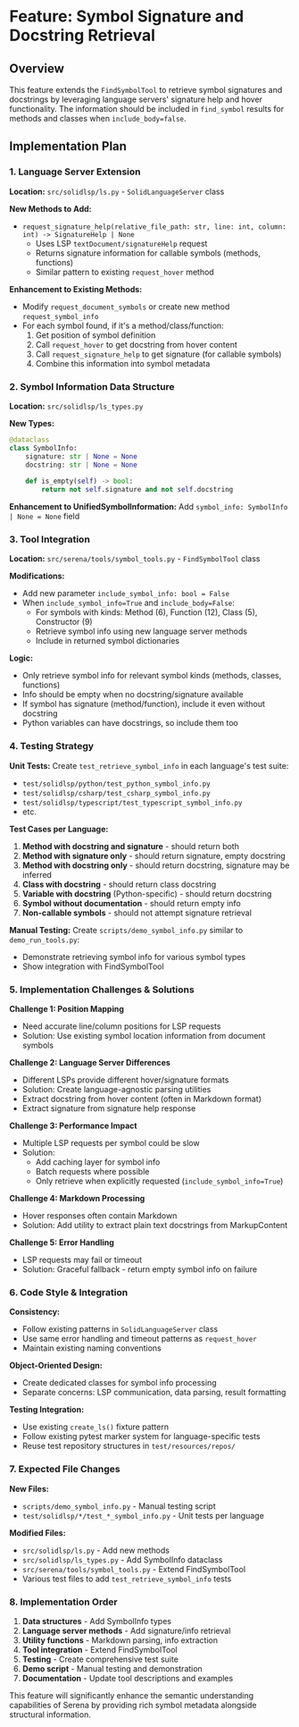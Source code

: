 # Feature: Symbol Signature and Docstring Retrieval

## Overview

This feature extends the `FindSymbolTool` to retrieve symbol signatures and docstrings by leveraging language servers' signature help and hover functionality. The information should be included in `find_symbol` results for methods and classes when `include_body=false`.

## Implementation Plan

### 1. Language Server Extension

**Location:** `src/solidlsp/ls.py` - `SolidLanguageServer` class

**New Methods to Add:**
- `request_signature_help(relative_file_path: str, line: int, column: int) -> SignatureHelp | None`
  - Uses LSP `textDocument/signatureHelp` request
  - Returns signature information for callable symbols (methods, functions)
  - Similar pattern to existing `request_hover` method

**Enhancement to Existing Methods:**
- Modify `request_document_symbols` or create new method `request_symbol_info`
- For each symbol found, if it's a method/class/function:
  1. Get position of symbol definition
  2. Call `request_hover` to get docstring from hover content
  3. Call `request_signature_help` to get signature (for callable symbols)
  4. Combine this information into symbol metadata

### 2. Symbol Information Data Structure

**Location:** `src/solidlsp/ls_types.py`

**New Types:**
```python
@dataclass
class SymbolInfo:
    signature: str | None = None
    docstring: str | None = None
    
    def is_empty(self) -> bool:
        return not self.signature and not self.docstring
```

**Enhancement to UnifiedSymbolInformation:**
Add `symbol_info: SymbolInfo | None = None` field

### 3. Tool Integration

**Location:** `src/serena/tools/symbol_tools.py` - `FindSymbolTool` class

**Modifications:**
- Add new parameter `include_symbol_info: bool = False` 
- When `include_symbol_info=True` and `include_body=False`:
  - For symbols with kinds: Method (6), Function (12), Class (5), Constructor (9)
  - Retrieve symbol info using new language server methods
  - Include in returned symbol dictionaries

**Logic:**
- Only retrieve symbol info for relevant symbol kinds (methods, classes, functions)
- Info should be empty when no docstring/signature available
- If symbol has signature (method/function), include it even without docstring
- Python variables can have docstrings, so include them too

### 4. Testing Strategy

**Unit Tests:**
Create `test_retrieve_symbol_info` in each language's test suite:
- `test/solidlsp/python/test_python_symbol_info.py`
- `test/solidlsp/csharp/test_csharp_symbol_info.py`
- `test/solidlsp/typescript/test_typescript_symbol_info.py`
- etc.

**Test Cases per Language:**
1. **Method with docstring and signature** - should return both
2. **Method with signature only** - should return signature, empty docstring
3. **Method with docstring only** - should return docstring, signature may be inferred
4. **Class with docstring** - should return class docstring
5. **Variable with docstring** (Python-specific) - should return docstring
6. **Symbol without documentation** - should return empty info
7. **Non-callable symbols** - should not attempt signature retrieval

**Manual Testing:**
Create `scripts/demo_symbol_info.py` similar to `demo_run_tools.py`:
- Demonstrate retrieving symbol info for various symbol types
- Show integration with FindSymbolTool

### 5. Implementation Challenges & Solutions

**Challenge 1: Position Mapping**
- Need accurate line/column positions for LSP requests
- Solution: Use existing symbol location information from document symbols

**Challenge 2: Language Server Differences**
- Different LSPs provide different hover/signature formats
- Solution: Create language-agnostic parsing utilities
- Extract docstring from hover content (often in Markdown format)
- Extract signature from signature help response

**Challenge 3: Performance Impact**
- Multiple LSP requests per symbol could be slow
- Solution: 
  - Add caching layer for symbol info
  - Batch requests where possible
  - Only retrieve when explicitly requested (`include_symbol_info=True`)

**Challenge 4: Markdown Processing**
- Hover responses often contain Markdown
- Solution: Add utility to extract plain text docstrings from MarkupContent

**Challenge 5: Error Handling**
- LSP requests may fail or timeout
- Solution: Graceful fallback - return empty symbol info on failure

### 6. Code Style & Integration

**Consistency:**
- Follow existing patterns in `SolidLanguageServer` class
- Use same error handling and timeout patterns as `request_hover`
- Maintain existing naming conventions

**Object-Oriented Design:**
- Create dedicated classes for symbol info processing
- Separate concerns: LSP communication, data parsing, result formatting

**Testing Integration:**
- Use existing `create_ls()` fixture pattern
- Follow existing pytest marker system for language-specific tests
- Reuse test repository structures in `test/resources/repos/`

### 7. Expected File Changes

**New Files:**
- `scripts/demo_symbol_info.py` - Manual testing script
- `test/solidlsp/*/test_*_symbol_info.py` - Unit tests per language

**Modified Files:**
- `src/solidlsp/ls.py` - Add new methods
- `src/solidlsp/ls_types.py` - Add SymbolInfo dataclass
- `src/serena/tools/symbol_tools.py` - Extend FindSymbolTool
- Various test files to add `test_retrieve_symbol_info` tests

### 8. Implementation Order

1. **Data structures** - Add SymbolInfo types
2. **Language server methods** - Add signature/info retrieval
3. **Utility functions** - Markdown parsing, info extraction
4. **Tool integration** - Extend FindSymbolTool
5. **Testing** - Create comprehensive test suite
6. **Demo script** - Manual testing and demonstration
7. **Documentation** - Update tool descriptions and examples

This feature will significantly enhance the semantic understanding capabilities of Serena by providing rich symbol metadata alongside structural information.